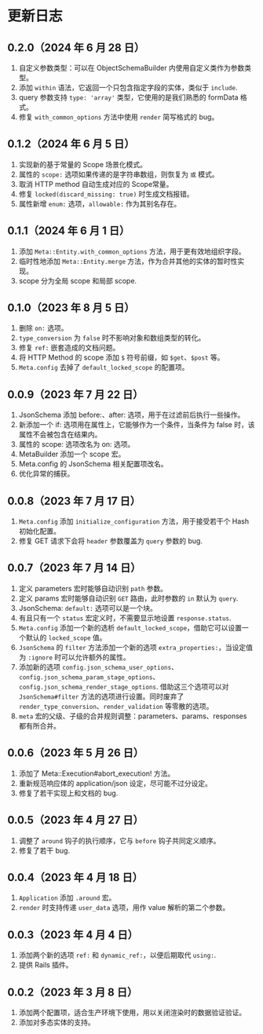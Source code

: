 # 更新日志

## 0.2.0（2024 年 6 月 28 日）

1. 自定义参数类型：可以在 ObjectSchemaBuilder 内使用自定义类作为参数类型。
2. 添加 `within` 语法，它返回一个只包含指定字段的实体，类似于 `include`.
3. query 参数支持 `type: 'array'` 类型，它使用的是我们熟悉的 formData 格式。
4. 修复 `with_common_options` 方法中使用 `render` 简写格式的 bug。

## 0.1.2（2024 年 6 月 5 日）

1. 实现新的基于常量的 Scope 场景化模式。
2. 属性的 `scope:` 选项如果传递的是字符串数组，则恢复为 `或` 模式。
3. 取消 HTTP method 自动生成对应的 Scope常量。
4. 修复 `locked(discard_missing: true)` 时生成文档报错。
5. 属性新增 `enum:` 选项，`allowable:` 作为其别名存在。

## 0.1.1（2024 年 6 月 1 日）

1. 添加 `Meta::Entity.with_common_options` 方法，用于更有效地组织字段。
2. 临时性地添加 `Meta::Entity.merge` 方法，作为合并其他的实体的暂时性实现。
3. scope 分为全局 scope 和局部 scope.

## 0.1.0（2023 年 8 月 5 日）

1. 删除 `on:` 选项。
2. `type_conversion` 为 `false` 时不影响对象和数组类型的转化。
3. 修复 `ref:` 嵌套造成的文档问题。
4. 将 HTTP Method 的 scope 添加 `$` 符号前缀，如 `$get`、`$post` 等。
5. `Meta.config` 去掉了 `default_locked_scope` 的配置项。

## 0.0.9（2023 年 7 月 22 日）

1. JsonSchema 添加 before:、after: 选项，用于在过滤前后执行一些操作。
2. 新添加一个 if: 选项用在属性上，它能够作为一个条件，当条件为 false 时，该属性不会被包含在结果内。
3. 属性的 scope: 选项改名为 on: 选项。
4. MetaBuilder 添加一个 scope 宏。
5. Meta.config 的 JsonSchema 相关配置项改名。
6. 优化异常的捕获。

## 0.0.8（2023 年 7 月 17 日）

1. `Meta.config` 添加 `initialize_configuration` 方法，用于接受若干个 Hash 初始化配置。
2. 修复 GET 请求下会将 `header` 参数覆盖为 `query` 参数的 bug.

## 0.0.7（2023 年 7 月 14 日）

1. 定义 parameters 宏时能够自动识别 `path` 参数。
2. 定义 params 宏时能够自动识别 `GET` 路由，此时参数的 `in` 默认为 `query`.
3. JsonSchema: `default:` 选项可以是一个块。
4. 有且只有一个 `status` 宏定义时，不需要显示地设置 `response.status`.
5. `Meta.config` 添加一个新的选析 `default_locked_scope`，借助它可以设置一个默认的 `locked_scope` 值。
6. `JsonSchema` 的 `filter` 方法添加一个新的选项 `extra_properties:`，当设定值为 `:ignore` 时可以允许额外的属性。
7. 添加新的选项 `config.json_schema_user_options`、`config.json_schema_param_stage_options`、`config.json_schema_render_stage_options`. 借助这三个选项可以对 `JsonSchema#filter` 方法的选项进行设置。同时废弃了 `render_type_conversion`、`render_validation` 等零散的选项。
8. `meta` 宏的父级、子级的合并规则调整：parameters、params、responses 都有所合并。

## 0.0.6（2023 年 5 月 26 日）

1. 添加了 Meta::Execution#abort_execution! 方法。
2. 重新规范响应体的 application/json 设定，尽可能不过分设定。
3. 修复了若干实现上和文档的 bug.

## 0.0.5（2023 年 4 月 27 日）

1. 调整了 `around` 钩子的执行顺序，它与 `before` 钩子共同定义顺序。
2. 修复了若干 bug.

## 0.0.4（2023 年 4 月 18 日）

1. `Application` 添加 `.around` 宏。
2. `render` 时支持传递 `user_data` 选项，用作 value 解析的第二个参数。

## 0.0.3（2023 年 4 月 4 日）

1. 添加两个新的选项 `ref:` 和 `dynamic_ref:`，以便后期取代 `using:`.
2. 提供 Rails 插件。

## 0.0.2（2023 年 3 月 8 日）

1. 添加两个配置项，适合生产环境下使用，用以关闭渲染时的数据验证验证。
2. 添加对多态实体的支持。
